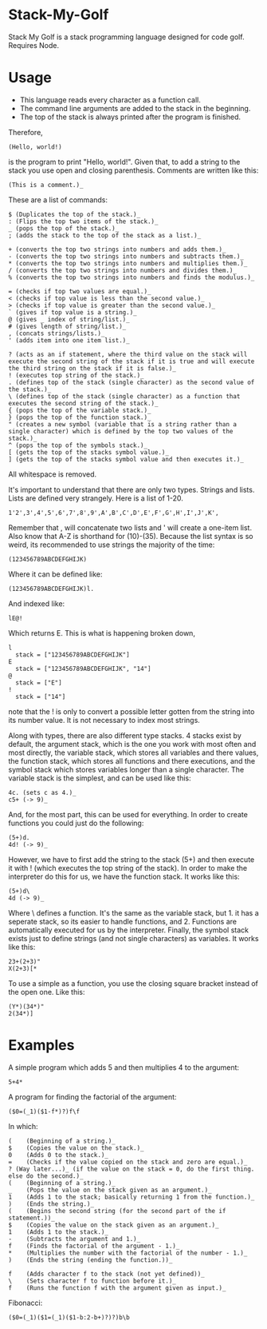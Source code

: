# Stack-My-Golf
Stack My Golf is a stack programming language designed for code golf. Requires Node.

# Usage
* This language reads every character as a function call.
* The command line arguments are added to the stack in the beginning.
* The top of the stack is always printed after the program is finished.

Therefore,

    (Hello, world!)

is the program to print "Hello, world!". Given that, to add a string to the stack you use open and closing parenthesis. Comments are written like this:

    (This is a comment.)_

These are a list of commands:

    $ (Duplicates the top of the stack.)_
    : (Flips the top two items of the stack.)_
    _ (pops the top of the stack.)_
    ; (adds the stack to the top of the stack as a list.)_
    
    + (converts the top two strings into numbers and adds them.)_
    - (converts the top two strings into numbers and subtracts them.)_
    * (converts the top two strings into numbers and multiplies them.)_
    / (converts the top two strings into numbers and divides them.)_
    % (converts the top two strings into numbers and finds the modulus.)_
    
    = (checks if top two values are equal.)_
    < (checks if top value is less than the second value.)_
    > (checks if top value is greater than the second value.)_
    ` (gives if top value is a string.)_
    @ (gives _ index of string/list.)_
    # (gives length of string/list.)_
    , (concats strings/lists.)_
    ' (adds item into one item list.)_
    
    ? (acts as an if statement, where the third value on the stack will execute the second string of the stack if it is true and will execute the third string on the stack if it is false.)_
    ! (executes top string of the stack.)_
    . (defines top of the stack (single character) as the second value of the stack.)_
    \ (defines top of the stack (single character) as a function that executes the second string of the stack.)_
    { (pops the top of the variable stack.)_
    } (pops the top of the function stack.)_
    " (creates a new symbol (variable that is a string rather than a single character) which is defined by the top two values of the stack.)_
    ^ (pops the top of the symbols stack.)_
    [ (gets the top of the stacks symbol value.)_
    ] (gets the top of the stacks symbol value and then executes it.)_

All whitespace is removed.


It's important to understand that there are only two types. Strings and lists. Lists are defined very strangely. Here is a list of 1-20.

    1'2',3',4',5',6',7',8',9',A',B',C',D',E',F',G',H',I',J',K',

Remember that , will concatenate two lists and ' will create a one-item list. Also know that A-Z is shorthand for (10)-(35). Because the list syntax is so weird, its recommended to use strings the majority of the time:

    (123456789ABCDEFGHIJK)

Where it can be defined like:

    (123456789ABCDEFGHIJK)l.

And indexed like:

    lE@!

Which returns E. This is what is happening broken down,

    l
      stack = ["123456789ABCDEFGHIJK"]
    E
      stack = ["123456789ABCDEFGHIJK", "14"]
    @
      stack = ["E"]
    !
      stack = ["14"]

note that the ! is only to convert a possible letter gotten from the string into its number value. It is not necessary to index most strings.


Along with types, there are also different type stacks. 4 stacks exist by default, the argument stack, which is the one you work with most often and most directly, the variable stack, which stores all variables and there values, the function stack, which stores all functions and there executions, and the symbol stack which stores variables longer than a single character. The variable stack is the simplest, and can be used like this:

    4c. (sets c as 4.)_
    c5+ (-> 9)_

And, for the most part, this can be used for everything. In order to create functions you could just do the following:

    (5+)d.
    4d! (-> 9)_

However, we have to first add the string to the stack (5+) and then execute it with ! (which executes the top string of the stack). In order to make the interpreter do this for us, we have the function stack. It works like this:

    (5+)d\
    4d (-> 9)_

Where \ defines a function. It's the same as the variable stack, but 1. it has a seperate stack, so its easier to handle functions, and 2. Functions are automatically executed for us by the interpreter. Finally, the symbol stack exists just to define strings (and not single characters) as variables. It works like this:

    23+(2+3)"
    X(2+3)[*

To use a simple as a function, you use the closing square bracket instead of the open one. Like this:

    (Y*)(34*)"
    2(34*)]

# Examples

A simple program which adds 5 and then multiplies 4 to the argument:

    5+4*

A program for finding the factorial of the argument:

    ($0=(_1)($1-f*)?)f\f

In which:

    (    (Beginning of a string.)_
    $    (Copies the value on the stack.)_
    0    (Adds 0 to the stack.)_
    =    (Checks if the value copied on the stack and zero are equal.)_
    ? (Way later...)_ (if the value on the stack = 0, do the first thing. else do the second.)_
    (    (Beginning of a string.)_
    _    (Pops the value on the stack given as an argument.)_
    1    (Adds 1 to the stack; basically returning 1 from the function.)_
    )    (Ends the string.)_
    (    (Begins the second string (for the second part of the if statement.))_
    $    (Copies the value on the stack given as an argument.)_
    1    (Adds 1 to the stack.)_
    -    (Subtracts the argument and 1.)_
    f    (Finds the factorial of the argument - 1.)_
    *    (Multiplies the number with the factorial of the number - 1.)_
    )    (Ends the string (ending the function.))_

    f    (Adds character f to the stack (not yet defined))_
    \    (Sets character f to function before it.)_
    f    (Runs the function f with the argument given as input.)_

Fibonacci:

    ($0=(_1)($1=(_1)($1-b:2-b+)?)?)b\b
